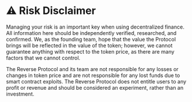 # ⚠ Risk Disclaimer

Managing your risk is an important key when using decentralized finance. All information here should be independently verified, researched, and confirmed. We, as the founding team, hope that the value the Protocol brings will be reflected in the value of the token; however, we cannot guarantee anything with respect to the token price, as there are many factors that we cannot control.&#x20;

The Reverse Protocol and its team are not responsible for any losses or changes in token price and are not responsible for any lost funds due to smart contract exploits. The Reverse Protocol does not entitle users to any profit or revenue and should be considered an experiment, rather than an investment.
